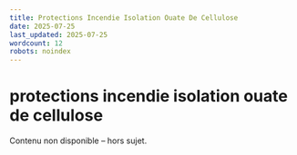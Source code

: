 ```yaml
---
title: Protections Incendie Isolation Ouate De Cellulose
date: 2025-07-25
last_updated: 2025-07-25
wordcount: 12
robots: noindex
---
```


# protections incendie isolation ouate de cellulose

Contenu non disponible – hors sujet.